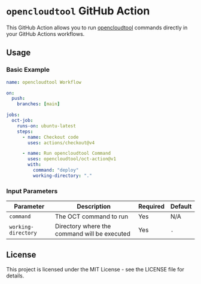 # `opencloudtool` GitHub Action

This GitHub Action allows you to run [opencloudtool](https://github.com/opencloudtool/opencloudtool) commands directly in your GitHub Actions workflows.

## Usage

### Basic Example

```yaml
name: opencloudtool Workflow

on:
  push:
    branches: [main]

jobs:
  oct-job:
    runs-on: ubuntu-latest
    steps:
      - name: Checkout code
        uses: actions/checkout@v4

      - name: Run opencloudtool Command
        uses: opencloudtool/oct-action@v1
        with:
          command: "deploy"
          working-directory: "."
```

### Input Parameters

| Parameter           | Description                                  | Required | Default |
| ------------------- | -------------------------------------------- | -------- | ------- |
| `command`           | The OCT command to run                       | Yes      | N/A     |
| `working-directory` | Directory where the command will be executed | Yes      | `.`     |

## License

This project is licensed under the MIT License - see the LICENSE file for details.
